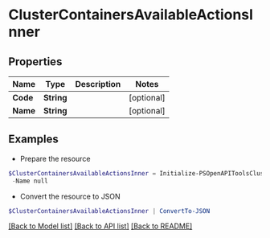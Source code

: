 # ClusterContainersAvailableActionsInner
## Properties

Name | Type | Description | Notes
------------ | ------------- | ------------- | -------------
**Code** | **String** |  | [optional] 
**Name** | **String** |  | [optional] 

## Examples

- Prepare the resource
```powershell
$ClusterContainersAvailableActionsInner = Initialize-PSOpenAPIToolsClusterContainersAvailableActionsInner  -Code null `
 -Name null
```

- Convert the resource to JSON
```powershell
$ClusterContainersAvailableActionsInner | ConvertTo-JSON
```

[[Back to Model list]](../README.md#documentation-for-models) [[Back to API list]](../README.md#documentation-for-api-endpoints) [[Back to README]](../README.md)

